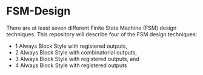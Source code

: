 # FSM-Design

There are at least seven different Finite State Machine (FSM) design techniques. This repository will describe four of the FSM design techniques:
- 1 Always Block Style with registered outputs,
- 2 Always Block Style with combinatorial outputs,
- 3 Always Block Style with registered outputs, and
- 4 Always Block Style with registered outputs
